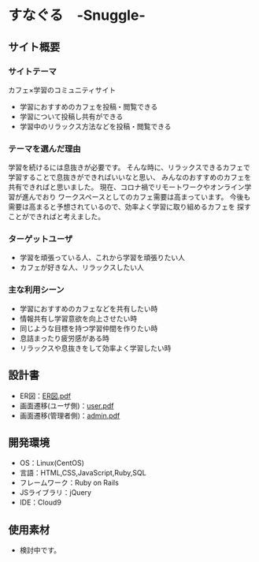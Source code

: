 # すなぐる　-Snuggle-

## サイト概要
### サイトテーマ
カフェ×学習のコミュニティサイト
* 学習におすすめのカフェを投稿・閲覧できる
* 学習について投稿し共有ができる
* 学習中のリラックス方法などを投稿・閲覧できる

### テーマを選んだ理由
学習を続けるには息抜きが必要です。
そんな時に、リラックスできるカフェで学習することで息抜きができればいいなと思い、
みんなのおすすめのカフェを共有できればと思いました。
現在、コロナ禍でリモートワークやオンライン学習が進んでおり
ワークスペースとしてのカフェ需要は高まっています。
今後も需要は高まると予想されているので、効率よく学習に取り組めるカフェを
探すことができればと考えました。

### ターゲットユーザ
* 学習を頑張っている人、これから学習を頑張りたい人
* カフェが好きな人、リラックスしたい人

### 主な利用シーン
* 学習におすすめのカフェなどを共有したい時
* 情報共有し学習意欲を向上させたい時
* 同じような目標を持つ学習仲間を作りたい時
* 息詰まったり疲労感がある時
* リラックスや息抜きをして効率よく学習したい時

## 設計書
- ER図：[ER図.pdf](https://github.com/m9795/Snuggle/files/9399619/ER.pdf)
- 画面遷移(ユーザ側)：[user.pdf](https://github.com/m9795/Snuggle/files/9399592/user.pdf)
- 画面遷移(管理者側)：[admin.pdf](https://github.com/m9795/Snuggle/files/9399593/admin.pdf)


## 開発環境
- OS：Linux(CentOS)
- 言語：HTML,CSS,JavaScript,Ruby,SQL
- フレームワーク：Ruby on Rails
- JSライブラリ：jQuery
- IDE：Cloud9

## 使用素材
- 検討中です。

